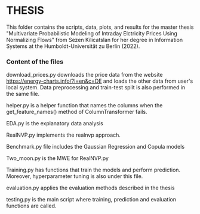 # THESIS
This folder contains the scripts, data, plots, and results
for the master thesis "Multivariate Probabilistic Modeling of
Intraday Elctricity Prices Using Normalizing Flows" from Sezen
Kilicatslan for her degree in Information Systems at the Humboldt-Universität 
zu Berlin (2022).

### Content of the files
download_prices.py downloads the price data from the website
https://energy-charts.info/?l=en&c=DE and loads the other data from 
user's local system. Data preprocessing and train-test split is also
performed in the same file.

helper.py is a helper function that names the columns when the get_feature_names() 
method of ColumnTransformer fails.

EDA.py is the explanatory data analysis

RealNVP.py implements the realnvp approach.

Benchmark.py file includes the Gaussian Regression and Copula models

Two_moon.py is the MWE for RealNVP.py

Training.py has functions that train the models and perform prediction. Moreover,
hyperparameter tuning is also under this file.

evaluation.py applies the evaluation methods described in the thesis 

testing.py is the main script where training, prediction and evaluation functions are called. 

